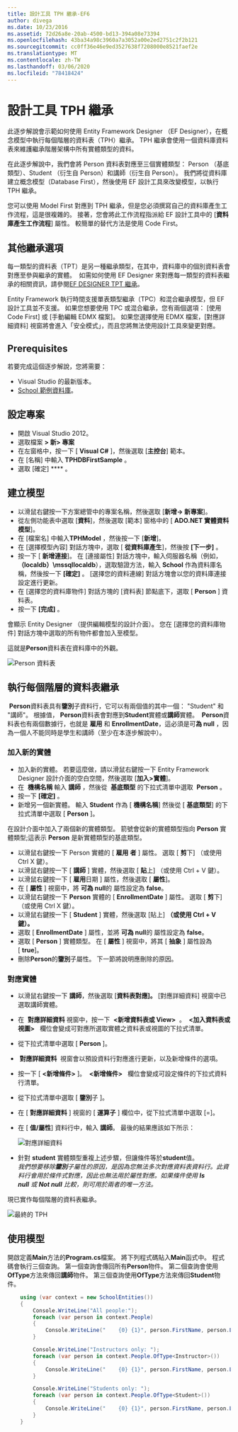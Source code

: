 ```yaml
---
title: 設計工具 TPH 繼承-EF6
author: divega
ms.date: 10/23/2016
ms.assetid: 72d26a8e-20ab-4500-bd13-394a08e73394
ms.openlocfilehash: 43ba34a98c3960a7a3052a00e2ed2751c2f2b121
ms.sourcegitcommit: cc0ff36e46e9ed3527638f7208000e8521faef2e
ms.translationtype: MT
ms.contentlocale: zh-TW
ms.lasthandoff: 03/06/2020
ms.locfileid: "78418424"
---
```

# <a name="designer-tph-inheritance"></a>設計工具 TPH 繼承
此逐步解說會示範如何使用 Entity Framework Designer （EF Designer），在概念模型中執行每個階層的資料表（TPH）繼承。 TPH 繼承會使用一個資料庫資料表來維護繼承階層架構中所有實體類型的資料。

在此逐步解說中，我們會將 Person 資料表對應至三個實體類型： Person （基底類型）、Student （衍生自 Person）和講師（衍生自 Person）。 我們將從資料庫建立概念模型（Database First），然後使用 EF 設計工具來改變模型，以執行 TPH 繼承。

您可以使用 Model First 對應到 TPH 繼承，但是您必須撰寫自己的資料庫產生工作流程，這是很複雜的。 接著，您會將此工作流程指派給 EF 設計工具中的 [**資料庫產生工作流程**] 屬性。 較簡單的替代方法是使用 Code First。

## <a name="other-inheritance-options"></a>其他繼承選項

每一類型的資料表（TPT）是另一種繼承類型，在其中，資料庫中的個別資料表會對應至參與繼承的實體。  如需如何使用 EF Designer 來對應每一類型的資料表繼承的相關資訊，請參閱[EF DESIGNER TPT 繼承](~/ef6/modeling/designer/inheritance/tpt.md)。

Entity Framework 執行時間支援單表類型繼承（TPC）和混合繼承模型，但 EF 設計工具並不支援。 如果您想要使用 TPC 或混合繼承，您有兩個選項： [使用 Code First] 或 [手動編輯 EDMX 檔案]。 如果您選擇使用 EDMX 檔案，[對應詳細資料] 視窗將會進入「安全模式」，而且您將無法使用設計工具來變更對應。

## <a name="prerequisites"></a>Prerequisites

若要完成這個逐步解說，您將需要：

- Visual Studio 的最新版本。
- [School 範例資料庫](~/ef6/resources/school-database.md)。

## <a name="set-up-the-project"></a>設定專案

-   開啟 Visual Studio 2012。
-   選取檔案 **&gt; 新&gt; 專案**
-   在左窗格中，按一下 [ **Visual C\#** ]，然後選取 [**主控台**] 範本。
-   在 [名稱] 中輸入 **TPHDBFirstSample** 。
-   選取 [確定] **** 。

## <a name="create-a-model"></a>建立模型

-   以滑鼠右鍵按一下方案總管中的專案名稱，然後選取 [**新增-&gt; 新專案**]。
-   從左側功能表中選取 [**資料**]，然後選取 [範本] 窗格中的 [ **ADO.NET 實體資料模型**]。
-   在 [檔案名] 中輸入**TPHModel** ，然後按一下 [**新增**]。
-   在 [選擇模型內容] 對話方塊中，選取 [ **從資料庫產生**]，然後按 **[下一步]** 。
-   按一下 [ **新增連接**]。
    在 [連接屬性] 對話方塊中，輸入伺服器名稱（例如， **（localdb）\\mssqllocaldb**），選取驗證方法，輸入 **School** 作為資料庫名稱，然後按一下 **[確定]** 。
    [選擇您的資料連線] 對話方塊會以您的資料庫連接設定進行更新。
-   在 [選擇您的資料庫物件] 對話方塊的 [資料表] 節點底下，選取 [ **Person** ] 資料表。
-   按一下 **[完成]** 。

會顯示 Entity Designer （提供編輯模型的設計介面）。 您在 [選擇您的資料庫物件] 對話方塊中選取的所有物件都會加入至模型。

這就是**Person**資料表在資料庫中的外觀。

![Person 資料表](~/ef6/media/persontable.png) 

## <a name="implement-table-per-hierarchy-inheritance"></a>執行每個階層的資料表繼承

 **Person**資料表具有**鑒別**子資料行，它可以有兩個值的其中一個： "Student" 和 "講師"。 根據值， **Person**資料表會對應到**Student**實體或**講師**實體。  **Person**資料表也有兩個數據行，也就是 **雇用** 和 **EnrollmentDate**，這必須是可**為 null** ，因為一個人不能同時是學生和講師（至少在本逐步解說中）。

### <a name="add-new-entities"></a>加入新的實體

-   加入新的實體。
    若要這麼做，請以滑鼠右鍵按一下 Entity Framework Designer 設計介面的空白空間，然後選取 [**加入&gt;實體**]。
-   在  **機構名稱** 輸入 **講師** ，然後從  **基底類型** 的下拉式清單中選取  **Person** 。
-   按一下 **[確定]** 。
-   新增另一個新實體。 輸入 **Student** 作為 [ **機構名稱**] 然後從 [ **基底類型**] 的下拉式清單中選取 [ **Person** ]。

在設計介面中加入了兩個新的實體類型。 箭號會從新的實體類型指向 **Person** 實體類型;這表示 **Person** 是新實體類型的基底類型。

-   以滑鼠右鍵按一下 Person 實體的 [ **雇用** **者** ] 屬性。 選取 [ **剪**下] （或使用 Ctrl X 鍵）。
-   以滑鼠右鍵按一下 [ **講師** ] 實體，然後選取 [ **貼**上] （或使用 Ctrl + V 鍵）。
-   以滑鼠右鍵按一下 [ **雇用**日期 ] 屬性，然後選取 [ **屬性**]。
-   在 [ **屬性** ] 視窗中，將 **可為 null**的 屬性設定為 **false**。
-   以滑鼠右鍵按一下 **Person** 實體的 [ **EnrollmentDate** ] 屬性。 選取 [ **剪**下] （或使用 Ctrl X 鍵）。
-   以滑鼠右鍵按一下 [ **Student** ] 實體，然後選取 [貼上] **（或使用 Ctrl + V 鍵）。**
-   選取 [ **EnrollmentDate** ] 屬性，並將 **可為 null**的 屬性設定為 **false**。
-   選取 [ **Person** ] 實體類型。 在 [ **屬性** ] 視窗中，將其 [ **抽象** ] 屬性設為 [ **true**]。
-   刪除**Person**的**鑒別**子屬性。 下一節將說明應刪除的原因。

### <a name="map-the-entities"></a>對應實體

-   以滑鼠右鍵按一下 **講師**，然後選取 [**資料表對應]。**
    [對應詳細資料] 視窗中已選取講師實體。
-   在  **對應詳細資料** 視窗中，按一下  **&lt;新增資料表或 View&gt;**  。
     **&lt;加入資料表或視圖&gt;**   欄位會變成可對應所選取實體之資料表或視圖的下拉式清單。
-   從下拉式清單中選取 [ **Person** ]。
-    **對應詳細資料**  視窗會以預設資料行對應進行更新，以及新增條件的選項。
-   按一下 [ **&lt;新增條件&gt;** ]。
     **&lt;新增條件&gt;**   欄位會變成可設定條件的下拉式資料行清單。
-   從下拉式清單中選取 [ **鑒別**子 ]。
-   在 [ **對應詳細資料** ] 視窗的 [ **運算子** ] 欄位中，從下拉式清單中選取 [=]。
-   在 [ **值/屬性**] 資料行中，輸入 **講師**。 最後的結果應該如下所示：

    ![對應詳細資料](~/ef6/media/mappingdetails2.png)

-   針對 **student** 實體類型重複上述步驟，但讓條件等於**student**值。  
    *我們想要移除**鑒別**子屬性的原因，是因為您無法多次對應資料表資料行。此資料行會用於條件式對應，因此也無法用於屬性對應。如果條件使用 **Is null** 或 **Not null** 比較，則可用於兩者的唯一方法。*

現已實作每個階層的資料表繼承。

![最終的 TPH](~/ef6/media/finaltph.png)

## <a name="use-the-model"></a>使用模型

開啟定義**Main**方法的**Program.cs**檔案。 將下列程式碼貼入**Main**函式中。 程式碼會執行三個查詢。 第一個查詢會傳回所有**Person**物件。 第二個查詢會使用**OfType**方法來傳回**講師**物件。 第三個查詢使用**OfType**方法來傳回**Student**物件。

``` csharp
    using (var context = new SchoolEntities())
    {
        Console.WriteLine("All people:");
        foreach (var person in context.People)
        {
            Console.WriteLine("    {0} {1}", person.FirstName, person.LastName);
        }

        Console.WriteLine("Instructors only: ");
        foreach (var person in context.People.OfType<Instructor>())
        {
            Console.WriteLine("    {0} {1}", person.FirstName, person.LastName);
        }

        Console.WriteLine("Students only: ");
        foreach (var person in context.People.OfType<Student>())
        {
            Console.WriteLine("    {0} {1}", person.FirstName, person.LastName);
        }
    }
```
